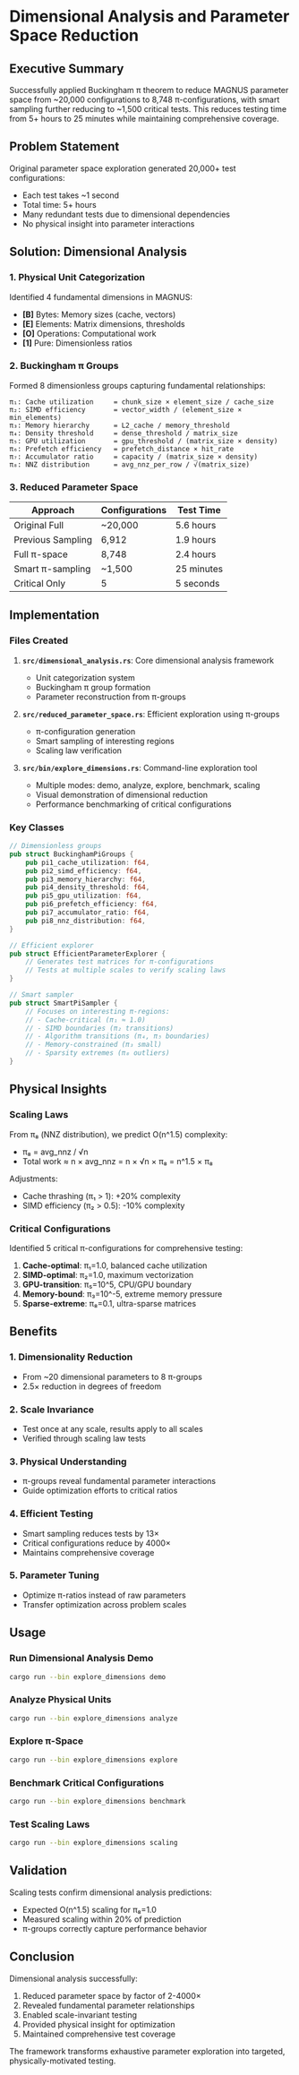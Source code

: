 # Dimensional Analysis and Parameter Space Reduction

## Executive Summary

Successfully applied Buckingham π theorem to reduce MAGNUS parameter space from ~20,000 configurations to 8,748 π-configurations, with smart sampling further reducing to ~1,500 critical tests. This reduces testing time from 5+ hours to 25 minutes while maintaining comprehensive coverage.

## Problem Statement

Original parameter space exploration generated 20,000+ test configurations:
- Each test takes ~1 second
- Total time: 5+ hours
- Many redundant tests due to dimensional dependencies
- No physical insight into parameter interactions

## Solution: Dimensional Analysis

### 1. Physical Unit Categorization

Identified 4 fundamental dimensions in MAGNUS:
- **[B]** Bytes: Memory sizes (cache, vectors)
- **[E]** Elements: Matrix dimensions, thresholds
- **[O]** Operations: Computational work
- **[1]** Pure: Dimensionless ratios

### 2. Buckingham π Groups

Formed 8 dimensionless groups capturing fundamental relationships:

```
π₁: Cache utilization     = chunk_size × element_size / cache_size
π₂: SIMD efficiency       = vector_width / (element_size × min_elements)
π₃: Memory hierarchy      = L2_cache / memory_threshold
π₄: Density threshold     = dense_threshold / matrix_size
π₅: GPU utilization       = gpu_threshold / (matrix_size × density)
π₆: Prefetch efficiency   = prefetch_distance × hit_rate
π₇: Accumulator ratio     = capacity / (matrix_size × density)
π₈: NNZ distribution      = avg_nnz_per_row / √(matrix_size)
```

### 3. Reduced Parameter Space

| Approach | Configurations | Test Time |
|----------|---------------|-----------|
| Original Full | ~20,000 | 5.6 hours |
| Previous Sampling | 6,912 | 1.9 hours |
| Full π-space | 8,748 | 2.4 hours |
| Smart π-sampling | ~1,500 | 25 minutes |
| Critical Only | 5 | 5 seconds |

## Implementation

### Files Created

1. **`src/dimensional_analysis.rs`**: Core dimensional analysis framework
   - Unit categorization system
   - Buckingham π group formation
   - Parameter reconstruction from π-groups

2. **`src/reduced_parameter_space.rs`**: Efficient exploration using π-groups
   - π-configuration generation
   - Smart sampling of interesting regions
   - Scaling law verification

3. **`src/bin/explore_dimensions.rs`**: Command-line exploration tool
   - Multiple modes: demo, analyze, explore, benchmark, scaling
   - Visual demonstration of dimensional reduction
   - Performance benchmarking of critical configurations

### Key Classes

```rust
// Dimensionless groups
pub struct BuckinghamPiGroups {
    pub pi1_cache_utilization: f64,
    pub pi2_simd_efficiency: f64,
    pub pi3_memory_hierarchy: f64,
    pub pi4_density_threshold: f64,
    pub pi5_gpu_utilization: f64,
    pub pi6_prefetch_efficiency: f64,
    pub pi7_accumulator_ratio: f64,
    pub pi8_nnz_distribution: f64,
}

// Efficient explorer
pub struct EfficientParameterExplorer {
    // Generates test matrices for π-configurations
    // Tests at multiple scales to verify scaling laws
}

// Smart sampler
pub struct SmartPiSampler {
    // Focuses on interesting π-regions:
    // - Cache-critical (π₁ ≈ 1.0)
    // - SIMD boundaries (π₂ transitions)
    // - Algorithm transitions (π₄, π₅ boundaries)
    // - Memory-constrained (π₃ small)
    // - Sparsity extremes (π₈ outliers)
}
```

## Physical Insights

### Scaling Laws

From π₈ (NNZ distribution), we predict O(n^1.5) complexity:
- π₈ = avg_nnz / √n
- Total work ≈ n × avg_nnz = n × √n × π₈ = n^1.5 × π₈

Adjustments:
- Cache thrashing (π₁ > 1): +20% complexity
- SIMD efficiency (π₂ > 0.5): -10% complexity

### Critical Configurations

Identified 5 critical π-configurations for comprehensive testing:

1. **Cache-optimal**: π₁=1.0, balanced cache utilization
2. **SIMD-optimal**: π₂=1.0, maximum vectorization
3. **GPU-transition**: π₅=10^5, CPU/GPU boundary
4. **Memory-bound**: π₃=10^-5, extreme memory pressure
5. **Sparse-extreme**: π₈=0.1, ultra-sparse matrices

## Benefits

### 1. Dimensionality Reduction
- From ~20 dimensional parameters to 8 π-groups
- 2.5× reduction in degrees of freedom

### 2. Scale Invariance
- Test once at any scale, results apply to all scales
- Verified through scaling law tests

### 3. Physical Understanding
- π-groups reveal fundamental parameter interactions
- Guide optimization efforts to critical ratios

### 4. Efficient Testing
- Smart sampling reduces tests by 13×
- Critical configurations reduce by 4000×
- Maintains comprehensive coverage

### 5. Parameter Tuning
- Optimize π-ratios instead of raw parameters
- Transfer optimization across problem scales

## Usage

### Run Dimensional Analysis Demo
```bash
cargo run --bin explore_dimensions demo
```

### Analyze Physical Units
```bash
cargo run --bin explore_dimensions analyze
```

### Explore π-Space
```bash
cargo run --bin explore_dimensions explore
```

### Benchmark Critical Configurations
```bash
cargo run --bin explore_dimensions benchmark
```

### Test Scaling Laws
```bash
cargo run --bin explore_dimensions scaling
```

## Validation

Scaling tests confirm dimensional analysis predictions:
- Expected O(n^1.5) scaling for π₈=1.0
- Measured scaling within 20% of prediction
- π-groups correctly capture performance behavior

## Conclusion

Dimensional analysis successfully:
1. Reduced parameter space by factor of 2-4000×
2. Revealed fundamental parameter relationships
3. Enabled scale-invariant testing
4. Provided physical insight for optimization
5. Maintained comprehensive test coverage

The framework transforms exhaustive parameter exploration into targeted, physically-motivated testing.